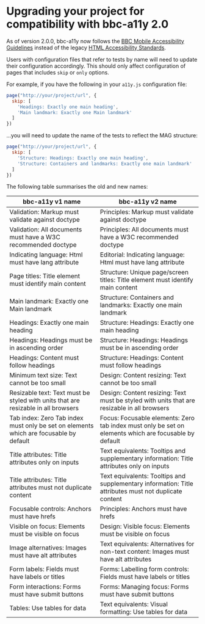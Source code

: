 # Upgrading your project for compatibility with bbc-a11y 2.0

As of version 2.0.0, bbc-a11y now follows the
[BBC Mobile Accessibility Guidelines](https://www.bbc.co.uk/guidelines/futuremedia/accessibility/mobile)
instead of the legacy [HTML Accessibility Standards](https://www.bbc.co.uk/guidelines/futuremedia/accessibility/html/).

Users with configuration files that refer to tests by name will need to update
their configuration accordingly. This should only affect configuration of pages
that includes `skip` or `only` options.

For example, if you have the following in your `a11y.js` configuration file:

```js
page("http://your/project/url", {
  skip: [
    'Headings: Exactly one main heading',
    'Main landmark: Exactly one Main landmark'
  ]
})
```
...you will need to update the name of the tests to reflect the MAG structure:

```js
page("http://your/project/url", {
  skip: [
    'Structure: Headings: Exactly one main heading',
    'Structure: Containers and landmarks: Exactly one main landmark'
  ]
})
```

The following table summarises the old and new names:

| bbc-a11y v1 name                                                                      | bbc-a11y v2 name                                                                                      |
| ------------------------------------------------------------------------------------- | ----------------------------------------------------------------------------------------------------- |
| Validation: Markup must validate against doctype                                      | Principles: Markup must validate against doctype                                                      |
| Validation: All documents must have a W3C recommended doctype                         | Principles: All documents must have a W3C recommended doctype                                         |
| Indicating language: Html must have lang attribute                                    | Editorial: Indicating language: Html must have lang attribute                                         |
| Page titles: Title element must identify main content                                 | Structure: Unique page/screen titles: Title element must identify main content                        |
| Main landmark: Exactly one Main landmark                                              | Structure: Containers and landmarks: Exactly one main landmark                                        |
| Headings: Exactly one main heading                                                    | Structure: Headings: Exactly one main heading                                                         |
| Headings: Headings must be in ascending order                                         | Structure: Headings: Headings must be in ascending order                                              |
| Headings: Content must follow headings                                                | Structure: Headings: Content must follow headings                                                     |
| Minimum text size: Text cannot be too small                                           | Design: Content resizing: Text cannot be too small                                                    |
| Resizable text: Text must be styled with units that are resizable in all browsers     | Design: Content resizing: Text must be styled with units that are resizable in all browsers           |
| Tab index: Zero Tab index must only be set on elements which are focusable by default | Focus: Focusable elements: Zero tab index must only be set on elements which are focusable by default |
| Title attributes: Title attributes only on inputs                                     | Text equivalents: Tooltips and supplementary information: Title attributes only on inputs             |
| Title attributes: Title attributes must not duplicate content                         | Text equivalents: Tooltips and supplementary information: Title attributes must not duplicate content |
| Focusable controls: Anchors must have hrefs                                           | Principles: Anchors must have hrefs                                                                   |
| Visible on focus: Elements must be visible on focus                                   | Design: Visible focus: Elements must be visible on focus                                              |
| Image alternatives: Images must have alt attributes                                   | Text equivalents: Alternatives for non-text content: Images must have alt attributes                  |
| Form labels: Fields must have labels or titles                                        | Forms: Labelling form controls: Fields must have labels or titles                                     |
| Form interactions: Forms must have submit buttons                                     | Forms: Managing focus: Forms must have submit buttons                                                 |
| Tables: Use tables for data                                                           | Text equivalents: Visual formatting: Use tables for data                                              |
